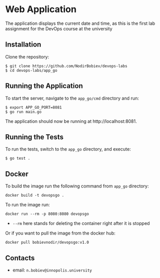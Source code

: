 # Web Application 

The application displays the current date and time, as this is the first lab assignment for the DevOps course at the university

## Installation

Clone the repository:

```
$ git clone https://github.com/NodirBobiev/devops-labs
$ cd devops-labs/app_go
```

## Running the Application

To start the server, navigate to the `app_go/cmd` directory and run:

```
$ export APP_GO_PORT=8081
$ go run main.go
```

The application should now be running at http://localhost:8081.

## Running the Tests

To run the tests, switch to the `app_go` directory, and execute:

```
$ go test .
```

## Docker 
To build the image run the following command from `app_go` directory:
```
docker build -t devopsgo .
```

To run the image run:
```
docker run --rm -p 8080:8080 devopsgo
```

* `--rm` here stands for deleting the container right after it is stopped

Or if you want to pull the image from the docker hub:


```
docker pull bobievnodir/devopsgo:v1.0
```


## Contacts

* email: `n.bobiev@innopolis.university`
